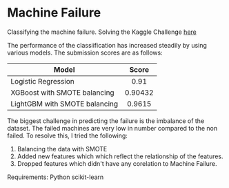 # Machine Failure

Classifying the machine failure. Solving the Kaggle Challenge [here](https://www.kaggle.com/competitions/playground-series-s3e17)

The performance of the classiification has increased steadily by using various models. The submission scores are as follows:

| Model        | Score           | 
| ------------- |:-------------:|
| Logistic Regression      | 0.91 |
| XGBoost with SMOTE balancing | 0.90432 |
| LightGBM with SMOTE balancing | 0.9615 |

The biggest challenge in predicting the failure is the imbalance of the dataset. The failed machines are very low in number compared to the non failed. To resolve this, I tried the following:
1. Balancing the data with SMOTE
2. Added new features which which reflect the relationship of the features.
3. Dropped features which didn't have any corelation to Machine Failure.

Requirements:
Python
scikit-learn
